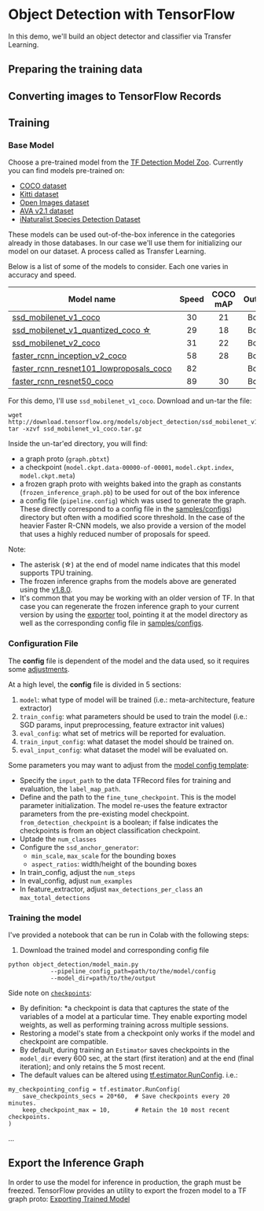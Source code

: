 # Object Detection with TensorFlow

In this demo, we'll build an object detector and classifier via Transfer Learning. 



## Preparing the training data



## Converting images to TensorFlow Records






## Training
### Base Model
Choose a pre-trained model from the [TF Detection Model Zoo](https://github.com/tensorflow/models/blob/master/research/object_detection/g3doc/detection_model_zoo.md). Currently you can find models pre-trained on: 
- [COCO dataset](http://mscoco.org)
- [Kitti dataset](http://www.cvlibs.net/datasets/kitti/)
- [Open Images dataset](https://github.com/openimages/dataset)
- [AVA v2.1 dataset](https://research.google.com/ava/)
- [iNaturalist Species Detection Dataset](https://github.com/visipedia/inat_comp/blob/master/2017/README.md#bounding-boxes)

These models can be used out-of-the-box inference in the categories already in those databases. In our case we'll use them for initializing our model on our dataset. A process called as Transfer Learning.  

Below is a list of some of the models to consider. Each one varies in accuracy and speed. 

| Model name  | Speed | COCO mAP | Outputs |
| ------------ | :--------------: | :--------------: | :-------------: |
| [ssd_mobilenet_v1_coco](http://download.tensorflow.org/models/object_detection/ssd_mobilenet_v1_coco_2018_01_28.tar.gz) | 30 | 21 | Boxes |
| [ssd_mobilenet_v1_quantized_coco ☆](http://download.tensorflow.org/models/object_detection/ssd_mobilenet_v1_quantized_300x300_coco14_sync_2018_07_18.tar.gz) | 29 | 18 | Boxes |
| [ssd_mobilenet_v2_coco](http://download.tensorflow.org/models/object_detection/ssd_mobilenet_v2_coco_2018_03_29.tar.gz) | 31 | 22 | Boxes |
| [faster_rcnn_inception_v2_coco](http://download.tensorflow.org/models/object_detection/faster_rcnn_inception_v2_coco_2018_01_28.tar.gz) | 58 | 28 | Boxes |
| [faster_rcnn_resnet101_lowproposals_coco](http://download.tensorflow.org/models/object_detection/faster_rcnn_resnet101_lowproposals_coco_2018_01_28.tar.gz) | 82 |  | Boxes |
| [faster_rcnn_resnet50_coco](http://download.tensorflow.org/models/object_detection/faster_rcnn_resnet50_coco_2018_01_28.tar.gz) | 89 | 30 | Boxes |


For this demo, I'll use `ssd_mobilenet_v1_coco`. Download and un-tar the file:
```Console
wget http://download.tensorflow.org/models/object_detection/ssd_mobilenet_v1_coco_11_06_2017.tar.gz
tar -xzvf ssd_mobilenet_v1_coco.tar.gz
```

Inside the un-tar'ed directory, you will find:

* a graph proto (`graph.pbtxt`)
* a checkpoint
  (`model.ckpt.data-00000-of-00001`, `model.ckpt.index`, `model.ckpt.meta`)
* a frozen graph proto with weights baked into the graph as constants
  (`frozen_inference_graph.pb`) to be used for out of the box inference
* a config file (`pipeline.config`) which was used to generate the graph.  These
  directly correspond to a config file in the
  [samples/configs](https://github.com/tensorflow/models/tree/master/research/object_detection/samples/configs)) directory but often with a modified score threshold.  In the case
  of the heavier Faster R-CNN models, we also provide a version of the model
  that uses a highly reduced number of proposals for speed.


Note: 
- The asterisk (☆) at the end of model name indicates that this model supports TPU training.
- The frozen inference graphs from the models above are generated using the
  [v1.8.0](https://github.com/tensorflow/tensorflow/tree/v1.8.0). 
- It's common that you may be working with an older version of TF. In that case you can regenerate the frozen inference graph to your current version by using the
  [exporter](https://github.com/tensorflow/models/blob/master/research/object_detection/g3doc/exporting_models.md) tool,
  pointing it at the model directory as well as the corresponding config file in
  [samples/configs](https://github.com/tensorflow/models/tree/master/research/object_detection/samples/configs).

### Configuration File

The **config** file is dependent of the model and the data used, so it requires some [adjustments](https://github.com/tensorflow/models/blob/master/research/object_detection/g3doc/configuring_jobs.md).

At a high level, the **config** file is divided in 5 sections: 
1. `model`: what type of model will be trained (i.e.: meta-architecture, feature extractor)
2. `train_config`: what parameters should be used to train the model (i.e.: SGD params, input preprocessing, feature extractor init values)
3. `eval_config`: what set of metrics will be reported for evaluation. 
4. `train_input_config`: what dataset the model should be trained on.
5. `eval_input_config`: what dataset the model will be evaluated on. 


Some parameters you may want to adjust from the [model config template](https://github.com/tensorflow/models/tree/master/research/object_detection/samples/configs): 
- Specify the `input_path` to the data TFRecord files for training and evaluation, the `label_map_path`.
- Define and the path to the `fine_tune_checkpoint`. This is the model parameter initialization. The model re-uses the feature extractor parameters from the pre-existing model checkpoint. `from_detection_checkpoint` is a boolean; if false indicates the checkpoints is from an object classification checkpoint.
- Uptade the `num_classes`
- Configure the `ssd_anchor_generator`: 
    - `min_scale`, `max_scale` for the bounding boxes
    - `aspect_ratios`: width/height of the bounding boxes
- In train_config, adjust the `num_steps`
- In eval_config, adjust `num_examples`
- In feature_extractor, adjust `max_detections_per_class` an `max_total_detections`


### Training the model

I've provided a notebook that can be run in Colab with the following steps:

1. Download the trained model and corresponding config file

```
python object_detection/model_main.py 
            --pipeline_config_path=path/to/the/model/config 
            --model_dir=path/to/the/output
```

Side note on [`checkpoints`](https://developers.google.com/machine-learning/glossary/#checkpoint):
- By definition: *a checkpoint is data that captures the state of the variables of a model at a particular time. They enable exporting model weights, as well as performing training across multiple sessions.
- Restoring a model's state from a checkpoint only works if the model and checkpoint are compatible.
- By default, during training an `Estimator` saves checkpoints in the `model_dir` every 600 sec, at the start (first iteration) and at the end (final iteration); and only retains the 5 most recent.
- The default values can be altered using [tf.estimator.RunConfig](https://www.tensorflow.org/api_docs/python/tf/estimator/RunConfig). i.e.:
```
my_checkpointing_config = tf.estimator.RunConfig(
    save_checkpoints_secs = 20*60,  # Save checkpoints every 20 minutes.
    keep_checkpoint_max = 10,       # Retain the 10 most recent checkpoints.
)
```

...


## Export the Inference Graph

In order to use the model for inference in production, the graph must be freezed. TensorFlow provides an utility to export the frozen model to a TF graph proto: [Exporting Trained Model](https://github.com/tensorflow/models/blob/master/research/object_detection/g3doc/exporting_models.md)




